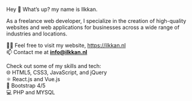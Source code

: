 <p>Hey 👋 What’s up? my name is Ilkkan.</p>
<p>As a freelance web developer, I specialize in the creation of high-quality websites and web applications for businesses across a wide range of industries and locations.</p>
<p>👨‍💻 Feel free to visit my website, <a href="https://ilkkan.nl">https://ilkkan.nl</a><br>
📫 Contact me at <strong><a href="mailto:info@ilkkan.nl">info@ilkkan.nl</a></strong></p>
<p>Check out some of my skills and tech:<br>
🌐 HTML5, CSS3, JavaScript, and jQuery<br>
⚛️ React.js and Vue.js<br>
🔧 Bootstrap 4/5<br>
💻 PHP and MYSQL</p>
